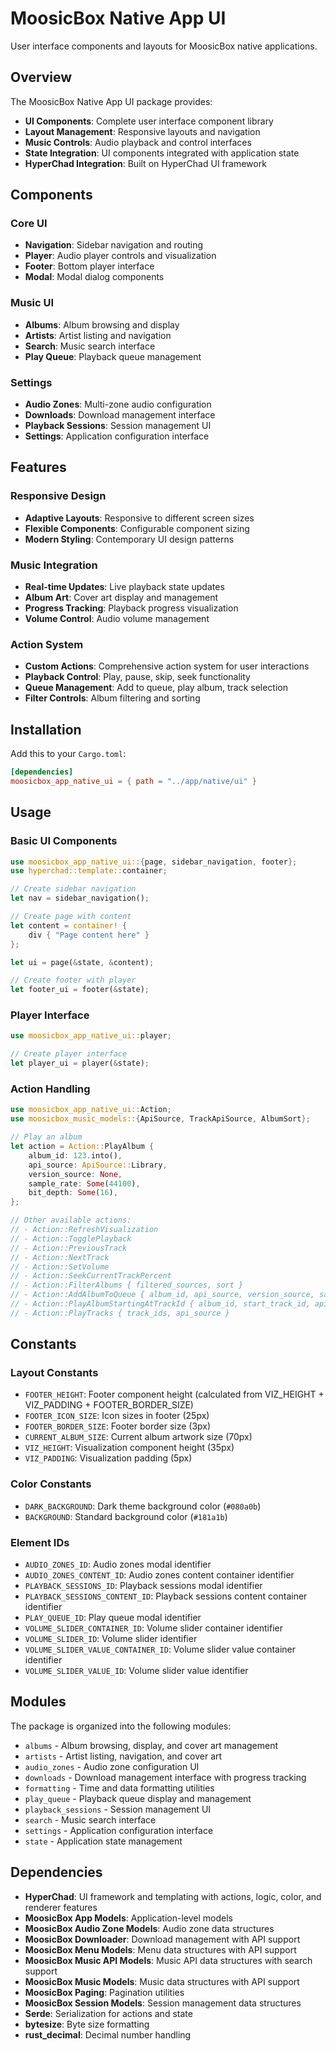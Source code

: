 # MoosicBox Native App UI

User interface components and layouts for MoosicBox native applications.

## Overview

The MoosicBox Native App UI package provides:

- **UI Components**: Complete user interface component library
- **Layout Management**: Responsive layouts and navigation
- **Music Controls**: Audio playback and control interfaces
- **State Integration**: UI components integrated with application state
- **HyperChad Integration**: Built on HyperChad UI framework

## Components

### Core UI
- **Navigation**: Sidebar navigation and routing
- **Player**: Audio player controls and visualization
- **Footer**: Bottom player interface
- **Modal**: Modal dialog components

### Music UI
- **Albums**: Album browsing and display
- **Artists**: Artist listing and navigation
- **Search**: Music search interface
- **Play Queue**: Playback queue management

### Settings
- **Audio Zones**: Multi-zone audio configuration
- **Downloads**: Download management interface
- **Playback Sessions**: Session management UI
- **Settings**: Application configuration interface

## Features

### Responsive Design
- **Adaptive Layouts**: Responsive to different screen sizes
- **Flexible Components**: Configurable component sizing
- **Modern Styling**: Contemporary UI design patterns

### Music Integration
- **Real-time Updates**: Live playback state updates
- **Album Art**: Cover art display and management
- **Progress Tracking**: Playback progress visualization
- **Volume Control**: Audio volume management

### Action System
- **Custom Actions**: Comprehensive action system for user interactions
- **Playback Control**: Play, pause, skip, seek functionality
- **Queue Management**: Add to queue, play album, track selection
- **Filter Controls**: Album filtering and sorting

## Installation

Add this to your `Cargo.toml`:

```toml
[dependencies]
moosicbox_app_native_ui = { path = "../app/native/ui" }
```

## Usage

### Basic UI Components

```rust
use moosicbox_app_native_ui::{page, sidebar_navigation, footer};
use hyperchad::template::container;

// Create sidebar navigation
let nav = sidebar_navigation();

// Create page with content
let content = container! {
    div { "Page content here" }
};

let ui = page(&state, &content);

// Create footer with player
let footer_ui = footer(&state);
```

### Player Interface

```rust
use moosicbox_app_native_ui::player;

// Create player interface
let player_ui = player(&state);
```

### Action Handling

```rust
use moosicbox_app_native_ui::Action;
use moosicbox_music_models::{ApiSource, TrackApiSource, AlbumSort};

// Play an album
let action = Action::PlayAlbum {
    album_id: 123.into(),
    api_source: ApiSource::Library,
    version_source: None,
    sample_rate: Some(44100),
    bit_depth: Some(16),
};

// Other available actions:
// - Action::RefreshVisualization
// - Action::TogglePlayback
// - Action::PreviousTrack
// - Action::NextTrack
// - Action::SetVolume
// - Action::SeekCurrentTrackPercent
// - Action::FilterAlbums { filtered_sources, sort }
// - Action::AddAlbumToQueue { album_id, api_source, version_source, sample_rate, bit_depth }
// - Action::PlayAlbumStartingAtTrackId { album_id, start_track_id, api_source, version_source, sample_rate, bit_depth }
// - Action::PlayTracks { track_ids, api_source }
```

## Constants

### Layout Constants
- `FOOTER_HEIGHT`: Footer component height (calculated from VIZ_HEIGHT + VIZ_PADDING + FOOTER_BORDER_SIZE)
- `FOOTER_ICON_SIZE`: Icon sizes in footer (25px)
- `FOOTER_BORDER_SIZE`: Footer border size (3px)
- `CURRENT_ALBUM_SIZE`: Current album artwork size (70px)
- `VIZ_HEIGHT`: Visualization component height (35px)
- `VIZ_PADDING`: Visualization padding (5px)

### Color Constants
- `DARK_BACKGROUND`: Dark theme background color (`#080a0b`)
- `BACKGROUND`: Standard background color (`#181a1b`)

### Element IDs
- `AUDIO_ZONES_ID`: Audio zones modal identifier
- `AUDIO_ZONES_CONTENT_ID`: Audio zones content container identifier
- `PLAYBACK_SESSIONS_ID`: Playback sessions modal identifier
- `PLAYBACK_SESSIONS_CONTENT_ID`: Playback sessions content container identifier
- `PLAY_QUEUE_ID`: Play queue modal identifier
- `VOLUME_SLIDER_CONTAINER_ID`: Volume slider container identifier
- `VOLUME_SLIDER_ID`: Volume slider identifier
- `VOLUME_SLIDER_VALUE_CONTAINER_ID`: Volume slider value container identifier
- `VOLUME_SLIDER_VALUE_ID`: Volume slider value identifier

## Modules

The package is organized into the following modules:

- `albums` - Album browsing, display, and cover art management
- `artists` - Artist listing, navigation, and cover art
- `audio_zones` - Audio zone configuration UI
- `downloads` - Download management interface with progress tracking
- `formatting` - Time and data formatting utilities
- `play_queue` - Playback queue display and management
- `playback_sessions` - Session management UI
- `search` - Music search interface
- `settings` - Application configuration interface
- `state` - Application state management

## Dependencies

- **HyperChad**: UI framework and templating with actions, logic, color, and renderer features
- **MoosicBox App Models**: Application-level models
- **MoosicBox Audio Zone Models**: Audio zone data structures
- **MoosicBox Downloader**: Download management with API support
- **MoosicBox Menu Models**: Menu data structures with API support
- **MoosicBox Music API Models**: Music API data structures with search support
- **MoosicBox Music Models**: Music data structures with API support
- **MoosicBox Paging**: Pagination utilities
- **MoosicBox Session Models**: Session management data structures
- **Serde**: Serialization for actions and state
- **bytesize**: Byte size formatting
- **rust_decimal**: Decimal number handling
